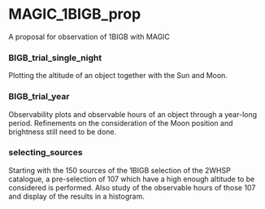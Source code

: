 # MAGIC_1BIGB_prop
A proposal for observation of 1BIGB with MAGIC

### BIGB_trial_single_night
Plotting the altitude of an object together with the Sun and Moon.

### BIGB_trial_year
Observability plots and observable hours of an object through a year-long period. Refinements on the consideration of the Moon position and brightness still need to be done.

### selecting_sources
Starting with the 150 sources of the 1BIGB selection of the 2WHSP catalogue, a pre-selection of 107 which have a high enough altitude to be considered is performed. Also study of the observable hours of those 107 and display of the results in a histogram.
